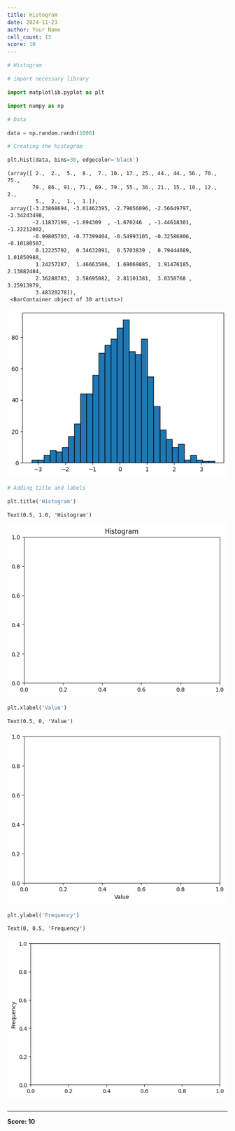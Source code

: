 ```yaml
---
title: Histogram
date: 2024-11-23
author: Your Name
cell_count: 13
score: 10
---
```


```python
# Histogram
```


```python
# import necessary library
```


```python
import matplotlib.pyplot as plt
```


```python
import numpy as np
```


```python
# Data
```


```python
data = np.random.randn(1000)
```


```python
# Creating the histogram
```


```python
plt.hist(data, bins=30, edgecolor='black')

```




    (array([ 2.,  2.,  5.,  8.,  7., 10., 17., 25., 44., 44., 56., 70., 75.,
            79., 86., 91., 71., 69., 79., 55., 36., 21., 15., 10., 12.,  2.,
             5.,  2.,  1.,  1.]),
     array([-3.23868694, -3.01462395, -2.79056096, -2.56649797, -2.34243498,
            -2.11837199, -1.894309  , -1.670246  , -1.44618301, -1.22212002,
            -0.99805703, -0.77399404, -0.54993105, -0.32586806, -0.10180507,
             0.12225792,  0.34632091,  0.5703839 ,  0.79444689,  1.01850988,
             1.24257287,  1.46663586,  1.69069885,  1.91476185,  2.13882484,
             2.36288783,  2.58695082,  2.81101381,  3.0350768 ,  3.25913979,
             3.48320278]),
     <BarContainer object of 30 artists>)




    
![png](histogram_files/histogram_7_1.png)
    



```python
# Adding title and labels
```


```python
plt.title('Histogram')
```




    Text(0.5, 1.0, 'Histogram')




    
![png](histogram_files/histogram_9_1.png)
    



```python
plt.xlabel('Value')
```




    Text(0.5, 0, 'Value')




    
![png](histogram_files/histogram_10_1.png)
    



```python
plt.ylabel('Frequency')
```




    Text(0, 0.5, 'Frequency')




    
![png](histogram_files/histogram_11_1.png)
    



```python

```


---
**Score: 10**
